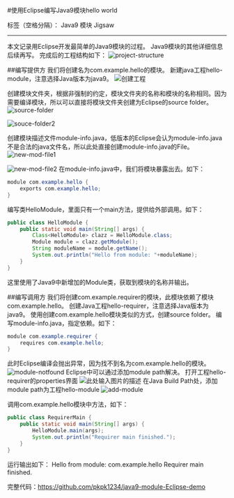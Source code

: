 #使用Eclipse编写Java9模块hello world

标签（空格分隔）： Java9  模块 Jigsaw

---

本文记录用Eclipse开发最简单的Java9模块的过程。
Java9模块的其他详细信息后续再写。
完成后的工程结构如下：
![project-structure][1]

##编写提供方
我们将创建名为com.example.hello的模块。
新建java工程hello-module，注意选择Java版本为java9。
![创建工程][2]

创建模块文件夹，根据非强制的约定，模块文件夹的名称和模块的名称相同。因为需要编译模块，所以可以直接将模块文件夹创建为Eclipse的source folder。
![source-folder][3]

![souce-folder2][4]

创建模块描述文件module-info.java，低版本的Eclipse会认为module-info.java不是合法的java文件名，所以此处直接创建module-info.java的File。
![new-mod-file1][5]

![new-mod-file2][6]
在module-info.java中，我们将模块暴露出去。如下：
```java
module com.example.hello {
	exports com.example.hello;
}
```
编写类HelloModule，里面只有一个main方法，提供给外部调用。如下：
```java
public class HelloModule {
	public static void main(String[] args) {
		Class<HelloModule> clazz = HelloModule.class;
		Module module = clazz.getModule();
		String moduleName = module.getName();
		System.out.println("Hello from module: "+moduleName);
	}
}
```
这里使用了Java9中新增加的Module类，获取到模块的名称并输出。

##编写调用方
我们将创建com.example.requirer的模块，此模块依赖了模块com.example.hello。
创建Java工程hello-requirer，注意选择Java版本为java9。
使用创建com.example.hello模块类似的方式，创建source folder。
编写module-info.java，指定依赖。如下：
```java
module com.example.requirer {
	requires com.example.hello;
}
```
此时Eclipse编译会抛出异常，因为找不到名为com.example.hello的模块。
![module-notfound][7]
Eclipse中可以通过添加module path解决。
打开工程hello-requirer的properties界面
![此处输入图片的描述][8]
在Java Build Path处，添加module path为工程hello-module
![add-module][9]

调用com.example.hello模块中方法，如下：
```java
public class RequirerMain {
	public static void main(String[] args) {
		HelloModule.main(args);
		System.out.println("Requirer main finished.");
	}
}
```
运行输出如下：
Hello from module: com.example.hello
Requirer main finished.

完整代码：https://github.com/pkpk1234/java9-module-Eclipse-demo

  [1]: https://ip.freep.cn/593396/java9%E6%A8%A1%E5%9D%97/hello-module/project-structure.jpg
  [2]: https://ip.freep.cn/593396/java9%E6%A8%A1%E5%9D%97/hello-module/create-project-1.jpg
  [3]: https://ip.freep.cn/593396/java9%E6%A8%A1%E5%9D%97/hello-module/source-folder.jpg
  [4]: https://ip.freep.cn/593396/java9%E6%A8%A1%E5%9D%97/hello-module/souce-folder2.jpg
  [5]: https://ip.freep.cn/593396/java9%E6%A8%A1%E5%9D%97/hello-module/new-mod-file1.jpg
  [6]: https://ip.freep.cn/593396/java9%E6%A8%A1%E5%9D%97/hello-module/Jietu20171104-200735.jpg
  [7]: https://ip.freep.cn/593396/java9%E6%A8%A1%E5%9D%97/hello-module/module-notfound.jpg
  [8]: https://ip.freep.cn/593396/java9%E6%A8%A1%E5%9D%97/hello-module/project-properties.jpg
  [9]: https://ip.freep.cn/593396/java9%E6%A8%A1%E5%9D%97/hello-module/add-module.jpg
